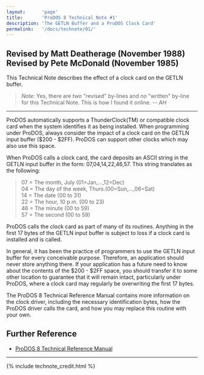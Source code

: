 ```yaml
---
layout:      'page'
title:       'ProDOS 8 Technical Note #1'
description: 'The GETLN Buffer and a ProDOS Clock Card'
permalink:   '/docs/technote/01/'
---
```



<h2>Revised by Matt Deatherage (November 1988)
<br>Revised by Pete McDonald (November 1985)</h2>

<p>This Technical Note describes the effect of a clock card on the GETLN
buffer.</p>

<blockquote><em>Note:</em> Yes, there are <em>two</em> "revised" by-lines and 
<em>no</em> "written" by-line for this Technical Note.  This is how I found it 
online.  <em>-- AH</em></blockquote>

<hr>

<p>ProDOS automatically supports a ThunderClock(TM) or compatible clock
card when the system identifies it as being installed.  When programming
under ProDOS, always consider the impact of a clock card on the GETLN
input buffer ($200 - $2FF).  ProDOS can support other clocks which may
also use this space.</p>

<p>When ProDOS calls a clock card, the card deposits an ASCII string in
the GETLN input buffer in the form:  07,04,14,22,46,57.  This string
translates as the following:</p>

<blockquote>07 = The month, July (01=Jan,...,12=Dec)
<br>04 = The day of the week, Thurs.(00=Sun,...,06=Sat)
<br>14 = The date (00 to 31)
<br>22 = The hour, 10 p.m. (00 to 23)
<br>46 = The minute (00 to 59)
<br>57 = The second (00 to 59)</blockquote>

<p>ProDOS calls the clock card as part of many of its routines.  Anything
in the first 17 bytes of the GETLN input buffer is subject to loss if a
clock card is installed and is called.</p>

<p>In general, it has been the practice of programmers to use the GETLN input 
buffer for every conceivable purpose.  Therefore, an application should never 
store anything there.  If your application has a future need to know about the 
contents of the $200 - $2FF space, you should transfer it to some other 
location to guarantee that it will remain intact, particularly under ProDOS, 
where a clock card may regularly be overwriting the first 17 bytes.</p>

<p>The ProDOS 8 Technical Reference Manual contains more information on
the clock driver, including the necessary identification bytes, how the
ProDOS driver calls the card, and how you may replace this routine with
your own.</p>


<h2>Further Reference</h2>

<ul>
<li><a href="/docs/techref/">ProDOS 8 Technical Reference Manual</a></li>
</ul>

<hr>

{% include technote_credit.html %}



